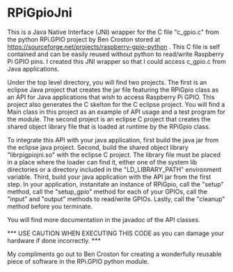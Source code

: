 # RPiGpioJni

This is a Java Native Interface (JNI) wrapper for the C file "c_gpio.c" from the python RPi.GPIO project
by Ben Croston stored at https://sourceforge.net/projects/raspberry-gpio-python . This C file is self contained
and can be easily reused without python to read/write Raspberry Pi GPIO pins. I created this JNI wrapper so that I could access c_gpio.c from Java applications.

Under the top level directory, you will find two projects. The first is an eclipse Java project that creates the jar file
featuring the RPiGpio class as an API for Java applications that wish to access Raspberry Pi GPIO. This project also
generates the C skelton for the C eclipse project. You will find a Main class in this project as an example of API usage
and a test program for the module. The second project is an eclipse C project that creates the shared object library file
that is loaded at runtime by the RPiGpio class.

To integrate this API with your java application, first build the java jar from the eclipse java project.
Second, build the shared object library "librpigpiojni.so" with the eclipse C project. The library file must be placed
in a place where the loader can find it, either one of the system lib directories or a directory included in the
"LD_LIBRARY_PATH" environment variable. Third, build your java application with the API jar from the first step.
In your application, instanitate an instance of RPiGpio, call the "setup" method, call the "setup_gpio" method for each
of your GPIOs, call the "input" and "output" methods to read/write GPIOs. Lastly, call the "cleanup" method before you
terminate.

You will find more documentation in the javadoc of the API classes.

*** USE CAUTION WHEN EXECUTING THIS CODE as you can damage your hardware if done incorrectly. ***

My compliments go out to Ben Croston for creating a wonderfully reusable piece of software in the RPi.GPIO python module.
